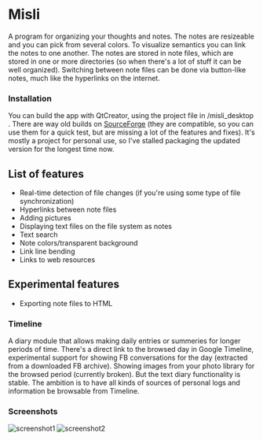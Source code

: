 Misli
===========
 A program for organizing your thoughts and notes. The notes are resizeable and you can pick from several colors. To visualize semantics you can link the notes to one another. The notes are stored in note files, which are stored in one or more directories (so when there's a lot of stuff it can be well organized). Switching between note files can be done via button-like notes, much like the hyperlinks on the internet.

### Installation
You can build the app with QtCreator, using the project file in /misli_desktop . There are way old builds on [SourceForge](https://sourceforge.net/projects/misli/) (they are compatible, so you can use them for a quick test, but are missing a lot of the features and fixes). It's mostly a project for personal use, so I've stalled packaging the updated version for the longest time now.

List of features
---------------------
- Real-time detection of file changes (if you're using some type of file synchronization)
- Hyperlinks between note files
- Adding pictures
- Displaying text files on the file system as notes
- Text search
- Note colors/transparent background
- Link line bending
- Links to web resources

Experimental features
----------------------
- Exporting note files to HTML

### Timeline
A diary module that allows making daily entries or summeries for longer periods of time. There's a direct link to the browsed day in Google Timeline, experimental support for showing FB conversations for the day (extracted from a downloaded FB archive). Showing images from your photo library for the browsed period (currently broken). But the text diary functionality is stable. The ambition is to have all kinds of sources of personal logs and information be browsable from Timeline.

### Screenshots
![screenshot1](https://a.fsdn.com/con/app/proj/misli/screenshots/Screenshot%20from%202014-09-05%2014%3A40%3A19.png/max/max/1)
![screenshot2](https://a.fsdn.com/con/app/proj/misli/screenshots/Screenshot%20from%202014-09-05%2014%3A30%3A01.png/max/max/1)
